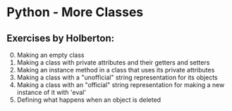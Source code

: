 # Python - More Classes
## Exercises by Holberton:
0. Making an empty class
1. Making a class with private attributes and their getters and setters
2. Making an instance method in a class that uses its private attributes
3. Making a class with a "unofficial" string representation for its objects
4. Making a class with an "official" string representation for making a new instance of it with 'eval'
5. Defining what happens when an object is deleted
